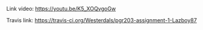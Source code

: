 
Link video:
https://youtu.be/K5_XOQvgoGw



Travis link:
https://travis-ci.org/Westerdals/pgr203-assignment-1-Lazboy87